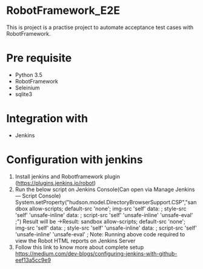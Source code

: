 # RobotFramework_E2E
This is project is a practise project to automate acceptance test cases with RobotFramework.


# Pre requisite
* Python 3.5
* RobotFramework
* Seleinium
* sqlite3


# Integration with
* Jenkins


# Configuration with jenkins
1) Install jenkins and Robotframework plugin (https://plugins.jenkins.io/robot)
2) Run the below script on Jenkins Console(Can open via Manage Jenkins — Script Console)
System.setProperty("hudson.model.DirectoryBrowserSupport.CSP","sandbox allow-scripts; default-src 'none'; img-src 'self' data: ; style-src 'self' 'unsafe-inline' data: ; script-src 'self' 'unsafe-inline' 'unsafe-eval' ;")
Result will be ->Result: sandbox allow-scripts; default-src 'none'; img-src 'self' data: ; style-src 'self' 'unsafe-inline' data: ; script-src 'self' 'unsafe-inline' 'unsafe-eval' ;
Note: Running above code required to view the Robot HTML reports on Jenkins Server
3) Follow this link to know more about complete setup
https://medium.com/dev-blogs/configuring-jenkins-with-github-eef13a5cc9e9
